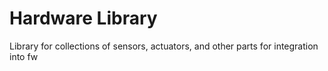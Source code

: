 # Hardware Library

Library for collections of sensors, actuators, and other parts for integration into fw
